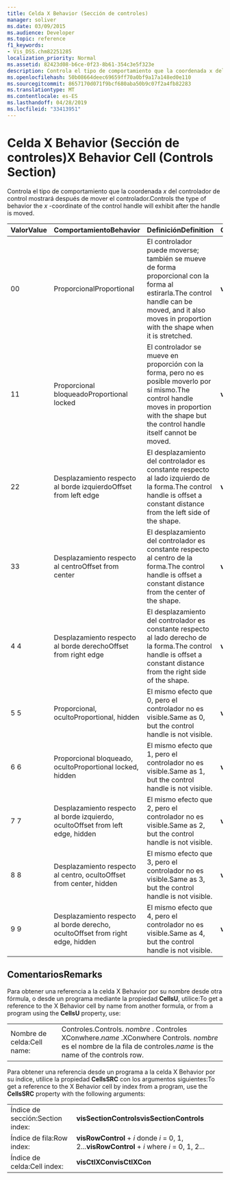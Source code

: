 ```yaml
---
title: Celda X Behavior (Sección de controles)
manager: soliver
ms.date: 03/09/2015
ms.audience: Developer
ms.topic: reference
f1_keywords:
- Vis_DSS.chm82251285
localization_priority: Normal
ms.assetid: 82423d08-b6ce-0f23-8b61-354c3e5f323e
description: Controla el tipo de comportamiento que la coordenada x del controlador de control mostrará después de mover el controlador.
ms.openlocfilehash: 50b08664deec69659ff70a0bf9a17a148ed0e110
ms.sourcegitcommit: 8657170d071f9bcf680aba50b9c07f2a4fb82283
ms.translationtype: MT
ms.contentlocale: es-ES
ms.lasthandoff: 04/28/2019
ms.locfileid: "33413951"
---
```

# <a name="x-behavior-cell-controls-section"></a><span data-ttu-id="1a4d2-103">Celda X Behavior (Sección de controles)</span><span class="sxs-lookup"><span data-stu-id="1a4d2-103">X Behavior Cell (Controls Section)</span></span>

<span data-ttu-id="1a4d2-104">Controla el tipo de comportamiento que la coordenada  *x*  del controlador de control mostrará después de mover el controlador.</span><span class="sxs-lookup"><span data-stu-id="1a4d2-104">Controls the type of behavior the  *x*  -coordinate of the control handle will exhibit after the handle is moved.</span></span> 
  
|<span data-ttu-id="1a4d2-105">**Valor**</span><span class="sxs-lookup"><span data-stu-id="1a4d2-105">**Value**</span></span>|<span data-ttu-id="1a4d2-106">**Comportamiento**</span><span class="sxs-lookup"><span data-stu-id="1a4d2-106">**Behavior**</span></span>|<span data-ttu-id="1a4d2-107">**Definición**</span><span class="sxs-lookup"><span data-stu-id="1a4d2-107">**Definition**</span></span>|<span data-ttu-id="1a4d2-108">**Constante de automatización**</span><span class="sxs-lookup"><span data-stu-id="1a4d2-108">**Automation constant**</span></span>|
|:-----|:-----|:-----|:-----|
| <span data-ttu-id="1a4d2-109">0</span><span class="sxs-lookup"><span data-stu-id="1a4d2-109">0</span></span>  <br/> | <span data-ttu-id="1a4d2-110">Proporcional</span><span class="sxs-lookup"><span data-stu-id="1a4d2-110">Proportional</span></span>  <br/> | <span data-ttu-id="1a4d2-111">El controlador puede moverse; también se mueve de forma proporcional con la forma al estirarla.</span><span class="sxs-lookup"><span data-stu-id="1a4d2-111">The control handle can be moved, and it also moves in proportion with the shape when it is stretched.</span></span>  <br/> |<span data-ttu-id="1a4d2-112">**visCtlProportional**</span><span class="sxs-lookup"><span data-stu-id="1a4d2-112">**visCtlProportional**</span></span> <br/> |
| <span data-ttu-id="1a4d2-113">1</span><span class="sxs-lookup"><span data-stu-id="1a4d2-113">1</span></span>  <br/> | <span data-ttu-id="1a4d2-114">Proporcional bloqueado</span><span class="sxs-lookup"><span data-stu-id="1a4d2-114">Proportional locked</span></span>  <br/> | <span data-ttu-id="1a4d2-115">El controlador se mueve en proporción con la forma, pero no es posible moverlo por sí mismo.</span><span class="sxs-lookup"><span data-stu-id="1a4d2-115">The control handle moves in proportion with the shape but the control handle itself cannot be moved.</span></span>  <br/> |<span data-ttu-id="1a4d2-116">**visCtlLocked**</span><span class="sxs-lookup"><span data-stu-id="1a4d2-116">**visCtlLocked**</span></span> <br/> |
| <span data-ttu-id="1a4d2-117">2</span><span class="sxs-lookup"><span data-stu-id="1a4d2-117">2</span></span>  <br/> | <span data-ttu-id="1a4d2-118">Desplazamiento respecto al borde izquierdo</span><span class="sxs-lookup"><span data-stu-id="1a4d2-118">Offset from left edge</span></span>  <br/> | <span data-ttu-id="1a4d2-119">El desplazamiento del controlador es constante respecto al lado izquierdo de la forma.</span><span class="sxs-lookup"><span data-stu-id="1a4d2-119">The control handle is offset a constant distance from the left side of the shape.</span></span>  <br/> |<span data-ttu-id="1a4d2-120">**visCtlOffsetMin**</span><span class="sxs-lookup"><span data-stu-id="1a4d2-120">**visCtlOffsetMin**</span></span> <br/> |
| <span data-ttu-id="1a4d2-121">3</span><span class="sxs-lookup"><span data-stu-id="1a4d2-121">3</span></span>  <br/> | <span data-ttu-id="1a4d2-122">Desplazamiento respecto al centro</span><span class="sxs-lookup"><span data-stu-id="1a4d2-122">Offset from center</span></span>  <br/> | <span data-ttu-id="1a4d2-123">El desplazamiento del controlador es constante respecto al centro de la forma.</span><span class="sxs-lookup"><span data-stu-id="1a4d2-123">The control handle is offset a constant distance from the center of the shape.</span></span>  <br/> |<span data-ttu-id="1a4d2-124">**visCtlOffsetMid**</span><span class="sxs-lookup"><span data-stu-id="1a4d2-124">**visCtlOffsetMid**</span></span> <br/> |
| <span data-ttu-id="1a4d2-125">4 </span><span class="sxs-lookup"><span data-stu-id="1a4d2-125">4</span></span>  <br/> | <span data-ttu-id="1a4d2-126">Desplazamiento respecto al borde derecho</span><span class="sxs-lookup"><span data-stu-id="1a4d2-126">Offset from right edge</span></span>  <br/> | <span data-ttu-id="1a4d2-127">El desplazamiento del controlador es constante respecto al lado derecho de la forma.</span><span class="sxs-lookup"><span data-stu-id="1a4d2-127">The control handle is offset a constant distance from the right side of the shape.</span></span>  <br/> |<span data-ttu-id="1a4d2-128">**visCtlOffsetMax**</span><span class="sxs-lookup"><span data-stu-id="1a4d2-128">**visCtlOffsetMax**</span></span> <br/> |
| <span data-ttu-id="1a4d2-129">5 </span><span class="sxs-lookup"><span data-stu-id="1a4d2-129">5</span></span>  <br/> | <span data-ttu-id="1a4d2-130">Proporcional, oculto</span><span class="sxs-lookup"><span data-stu-id="1a4d2-130">Proportional, hidden</span></span>  <br/> | <span data-ttu-id="1a4d2-131">El mismo efecto que 0, pero el controlador no es visible.</span><span class="sxs-lookup"><span data-stu-id="1a4d2-131">Same as 0, but the control handle is not visible.</span></span>  <br/> |<span data-ttu-id="1a4d2-132">**visCtlProportionalHidden**</span><span class="sxs-lookup"><span data-stu-id="1a4d2-132">**visCtlProportionalHidden**</span></span> <br/> |
| <span data-ttu-id="1a4d2-133">6 </span><span class="sxs-lookup"><span data-stu-id="1a4d2-133">6</span></span>  <br/> | <span data-ttu-id="1a4d2-134">Proporcional bloqueado, oculto</span><span class="sxs-lookup"><span data-stu-id="1a4d2-134">Proportional locked, hidden</span></span>  <br/> | <span data-ttu-id="1a4d2-135">El mismo efecto que 1, pero el controlador no es visible.</span><span class="sxs-lookup"><span data-stu-id="1a4d2-135">Same as 1, but the control handle is not visible.</span></span>  <br/> |<span data-ttu-id="1a4d2-136">**visCtlLockedHiddenv**</span><span class="sxs-lookup"><span data-stu-id="1a4d2-136">**visCtlLockedHiddenv**</span></span> <br/> |
| <span data-ttu-id="1a4d2-137">7 </span><span class="sxs-lookup"><span data-stu-id="1a4d2-137">7</span></span>  <br/> | <span data-ttu-id="1a4d2-138">Desplazamiento respecto al borde izquierdo, oculto</span><span class="sxs-lookup"><span data-stu-id="1a4d2-138">Offset from left edge, hidden</span></span>  <br/> | <span data-ttu-id="1a4d2-139">El mismo efecto que 2, pero el controlador no es visible.</span><span class="sxs-lookup"><span data-stu-id="1a4d2-139">Same as 2, but the control handle is not visible.</span></span>  <br/> |<span data-ttu-id="1a4d2-140">**visCtlOffsetMinHidden**</span><span class="sxs-lookup"><span data-stu-id="1a4d2-140">**visCtlOffsetMinHidden**</span></span> <br/> |
| <span data-ttu-id="1a4d2-141">8 </span><span class="sxs-lookup"><span data-stu-id="1a4d2-141">8</span></span>  <br/> | <span data-ttu-id="1a4d2-142">Desplazamiento respecto al centro, oculto</span><span class="sxs-lookup"><span data-stu-id="1a4d2-142">Offset from center, hidden</span></span>  <br/> | <span data-ttu-id="1a4d2-143">El mismo efecto que 3, pero el controlador no es visible.</span><span class="sxs-lookup"><span data-stu-id="1a4d2-143">Same as 3, but the control handle is not visible.</span></span>  <br/> |<span data-ttu-id="1a4d2-144">**visCtlOffsetMidHidden**</span><span class="sxs-lookup"><span data-stu-id="1a4d2-144">**visCtlOffsetMidHidden**</span></span> <br/> |
| <span data-ttu-id="1a4d2-145">9 </span><span class="sxs-lookup"><span data-stu-id="1a4d2-145">9</span></span>  <br/> | <span data-ttu-id="1a4d2-146">Desplazamiento respecto al borde derecho, oculto</span><span class="sxs-lookup"><span data-stu-id="1a4d2-146">Offset from right edge, hidden</span></span>  <br/> | <span data-ttu-id="1a4d2-147">El mismo efecto que 4, pero el controlador no es visible.</span><span class="sxs-lookup"><span data-stu-id="1a4d2-147">Same as 4, but the control handle is not visible.</span></span>  <br/> |<span data-ttu-id="1a4d2-148">**visCtlOffsetMaxHidden**</span><span class="sxs-lookup"><span data-stu-id="1a4d2-148">**visCtlOffsetMaxHidden**</span></span> <br/> |
   
## <a name="remarks"></a><span data-ttu-id="1a4d2-149">Comentarios</span><span class="sxs-lookup"><span data-stu-id="1a4d2-149">Remarks</span></span>

<span data-ttu-id="1a4d2-150">Para obtener una referencia a la celda X Behavior por su nombre desde otra fórmula, o desde un programa mediante la propiedad **CellsU**, utilice:</span><span class="sxs-lookup"><span data-stu-id="1a4d2-150">To get a reference to the X Behavior cell by name from another formula, or from a program using the **CellsU** property, use:</span></span> 
  
|||
|:-----|:-----|
| <span data-ttu-id="1a4d2-151">Nombre de celda:</span><span class="sxs-lookup"><span data-stu-id="1a4d2-151">Cell name:</span></span>  <br/> | <span data-ttu-id="1a4d2-152">Controles.</span><span class="sxs-lookup"><span data-stu-id="1a4d2-152">Controls.</span></span>  <span data-ttu-id="1a4d2-153">*nombre*  . Controles XConwhere.</span><span class="sxs-lookup"><span data-stu-id="1a4d2-153">*name*  .XConwhere Controls.</span></span>  <span data-ttu-id="1a4d2-154">*nombre*  es el nombre de la fila de controles.</span><span class="sxs-lookup"><span data-stu-id="1a4d2-154">*name*  is the name of the controls row.</span></span>  <br/> |
   
<span data-ttu-id="1a4d2-155">Para obtener una referencia desde un programa a la celda X Behavior por su índice, utilice la propiedad **CellsSRC** con los argumentos siguientes:</span><span class="sxs-lookup"><span data-stu-id="1a4d2-155">To get a reference to the X Behavior cell by index from a program, use the **CellsSRC** property with the following arguments:</span></span> 
  
|||
|:-----|:-----|
| <span data-ttu-id="1a4d2-156">Índice de sección:</span><span class="sxs-lookup"><span data-stu-id="1a4d2-156">Section index:</span></span>  <br/> |<span data-ttu-id="1a4d2-157">**visSectionControls**</span><span class="sxs-lookup"><span data-stu-id="1a4d2-157">**visSectionControls**</span></span> <br/> |
| <span data-ttu-id="1a4d2-158">Índice de fila:</span><span class="sxs-lookup"><span data-stu-id="1a4d2-158">Row index:</span></span>  <br/> |<span data-ttu-id="1a4d2-159">**visRowControl**  +   *i* donde *i* = 0, 1, 2...</span><span class="sxs-lookup"><span data-stu-id="1a4d2-159">**visRowControl** +  *i*            where  *i*  = 0, 1, 2...</span></span>  <br/> |
| <span data-ttu-id="1a4d2-160">Índice de celda:</span><span class="sxs-lookup"><span data-stu-id="1a4d2-160">Cell index:</span></span>  <br/> |<span data-ttu-id="1a4d2-161">**visCtlXCon**</span><span class="sxs-lookup"><span data-stu-id="1a4d2-161">**visCtlXCon**</span></span> <br/> |
   

